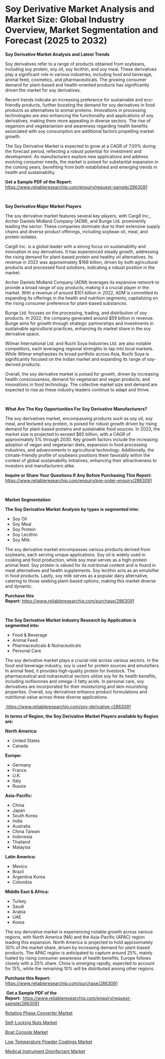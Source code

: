 <p><h1>Soy Derivative Market Analysis and Market Size: Global Industry Overview, Market Segmentation and Forecast (2025 to 2032)</h1></p><p><strong>Soy Derivative Market Analysis and Latest Trends</strong></p>
<p><p>Soy derivatives refer to a range of products obtained from soybeans, including soy protein, soy oil, soy lecithin, and soy meal. These derivatives play a significant role in various industries, including food and beverage, animal feed, cosmetics, and pharmaceuticals. The growing consumer demand for plant-based and health-oriented products has significantly driven the market for soy derivatives.</p><p>Recent trends indicate an increasing preference for sustainable and eco-friendly products, further boosting the demand for soy derivatives in food products as alternatives to animal proteins. Innovations in processing technologies are also enhancing the functionality and applications of soy derivatives, making them more appealing in diverse sectors. The rise of veganism and vegetarianism and awareness regarding health benefits associated with soy consumption are additional factors propelling market growth.</p><p>The Soy Derivative Market is expected to grow at a CAGR of 7.00% during the forecast period, reflecting a robust potential for investment and development. As manufacturers explore new applications and address evolving consumer needs, the market is poised for substantial expansion in the coming years, benefiting from both established and emerging trends in health and sustainability.</p></p>
<p><strong>Get a Sample PDF of the Report:&nbsp;</strong> <a href="https://www.reliableresearchiq.com/enquiry/request-sample/2863091?utm_campaign=1159&utm_medium=2&utm_source=Github&utm_content=ia&utm_term=12032025&utm_id=soy-derivative">https://www.reliableresearchiq.com/enquiry/request-sample/2863091</a></p>
<p>&nbsp;</p>
<p><strong>Soy Derivative Major Market Players</strong></p>
<p><p>The soy derivative market features several key players, with Cargill Inc., Archer Daniels Midland Company (ADM), and Bunge Ltd. prominently leading the sector. These companies dominate due to their extensive supply chains and diverse product offerings, including soybean oil, meal, and protein isolates.</p><p>Cargill Inc. is a global leader with a strong focus on sustainability and innovation in soy derivatives. It has experienced steady growth, addressing the rising demand for plant-based protein and healthy oil alternatives. Its revenue in 2022 was approximately $166 billion, driven by both agricultural products and processed food solutions, indicating a robust position in the market.</p><p>Archer Daniels Midland Company (ADM) leverages its expansive network to provide a broad range of soy products, making it a crucial player in the market. With a revenue of around $101 billion in 2022, ADM is committed to expanding its offerings in the health and nutrition segments, capitalizing on the rising consumer preference for plant-based substances.</p><p>Bunge Ltd. focuses on the processing, trading, and distribution of soy products. In 2022, the company generated around $59 billion in revenue. Bunge aims for growth through strategic partnerships and investments in sustainable agricultural practices, enhancing its market share in the soy derivative space.</p><p>Wilmar International Ltd. and Ruchi Soya Industries Ltd. are also notable competitors, each leveraging regional strengths to tap into local markets. While Wilmar emphasizes its broad portfolio across Asia, Ruchi Soya is significantly focused on the Indian market and expanding its range of soy-derived products.</p><p>Overall, the soy derivative market is poised for growth, driven by increasing health consciousness, demand for vegetarian and vegan products, and innovations in food technology. The collective market size and demand are expected to rise as these industry leaders continue to adapt and thrive.</p></p>
<p>&nbsp;</p>
<p><strong>What Are The Key Opportunities For Soy Derivative Manufacturers?</strong></p>
<p><p>The soy derivatives market, encompassing products such as soy oil, soy meal, and textured soy protein, is poised for robust growth driven by rising demand for plant-based proteins and sustainable food sources. In 2023, the market size is projected to exceed $60 billion, with a CAGR of approximately 5% through 2030. Key growth factors include the increasing adoption of vegan and vegetarian diets, expansion in food processing industries, and advancements in agricultural technology. Additionally, the climate-friendly profile of soybeans positions them favorably within the context of global sustainability initiatives, enhancing their attractiveness to investors and manufacturers alike.</p></p>
<p><strong>Inquire or Share Your Questions If Any Before Purchasing This Report:</strong> <a href="https://www.reliableresearchiq.com/enquiry/pre-order-enquiry/2863091?utm_campaign=1159&utm_medium=2&utm_source=Github&utm_content=ia&utm_term=12032025&utm_id=soy-derivative">https://www.reliableresearchiq.com/enquiry/pre-order-enquiry/2863091</a></p>
<p>&nbsp;</p>
<p><strong>Market Segmentation</strong></p>
<p><strong>The Soy Derivative Market Analysis by types is segmented into:</strong></p>
<p><ul><li>Soy Oil</li><li>Soy Meal</li><li>Soy Protein</li><li>Soy Lecithin</li><li>Soy Milk</li></ul></p>
<p><p>The soy derivative market encompasses various products derived from soybeans, each serving unique applications. Soy oil is widely used in cooking and food production, while soy meal serves as a high-protein animal feed. Soy protein is valued for its nutritional content and is found in meat alternatives and health supplements. Soy lecithin acts as an emulsifier in food products. Lastly, soy milk serves as a popular dairy alternative, catering to those seeking plant-based options, making this market diverse and dynamic.</p></p>
<p><strong>Purchase this Report:&nbsp;</strong><a href="https://www.reliableresearchiq.com/purchase/2863091?utm_campaign=1159&utm_medium=2&utm_source=Github&utm_content=ia&utm_term=12032025&utm_id=soy-derivative">https://www.reliableresearchiq.com/purchase/2863091</a></p>
<p>&nbsp;</p>
<p><strong>The Soy Derivative Market Industry Research by Application is segmented into:</strong></p>
<p><ul><li>Food & Beverage</li><li>Animal Feed</li><li>Pharmaceuticals & Nutraceuticals</li><li>Personal Care</li></ul></p>
<p><p>The soy derivative market plays a crucial role across various sectors. In the food and beverage industry, soy is used for protein sources and emulsifiers. In animal feed, it provides high-quality protein for livestock. The pharmaceutical and nutraceutical sectors utilize soy for its health benefits, including isoflavones and omega-3 fatty acids. In personal care, soy derivatives are incorporated for their moisturizing and skin-nourishing properties. Overall, soy derivatives enhance product formulations and nutritional value across these diverse applications.</p></p>
<p><a href="https://www.reliableresearchiq.com/soy-derivative-r2863091?utm_campaign=1159&utm_medium=2&utm_source=Github&utm_content=ia&utm_term=12032025&utm_id=soy-derivative">&nbsp;https://www.reliableresearchiq.com/soy-derivative-r2863091</a></p>
<p><strong>In terms of Region, the Soy Derivative Market Players available by Region are:</strong></p>
<p>
    <p> <strong> North America: </strong>
        <ul>
            <li>United States</li>
            <li>Canada</li>
        </ul>
        </p> 
    <p> <strong> Europe: </strong>
        <ul>
            <li>Germany</li>
            <li>France</li>
            <li>U.K.</li>
            <li>Italy</li>
            <li>Russia</li>
        </ul>
        </p> 
    <p> <strong> Asia-Pacific: </strong>
        <ul>
            <li>China</li>
            <li>Japan</li>
            <li>South Korea</li>
            <li>India</li>
            <li>Australia</li>
            <li>China Taiwan</li>
            <li>Indonesia</li>
            <li>Thailand</li>
            <li>Malaysia</li>
        </ul>
        </p> 
    <p> <strong> Latin America: </strong>
        <ul>
            <li>Mexico</li>
            <li>Brazil</li>
            <li>Argentina Korea</li>
            <li>Colombia</li>
        </ul>
        </p> 
    <p> <strong> Middle East & Africa: </strong>
        <ul>
            <li>Turkey</li>
            <li>Saudi</li>
            <li>Arabia</li>
            <li>UAE</li>
            <li>Korea</li>
        </ul>
    </p>
    </p>
<p><p>The soy derivative market is experiencing notable growth across various regions, with North America (NA) and the Asia-Pacific (APAC) region leading this expansion. North America is projected to hold approximately 30% of the market share, driven by increasing demand for plant-based products. The APAC region is anticipated to capture around 25%, mainly fueled by rising consumer awareness of health benefits. Europe follows closely with a 20% share. China is emerging rapidly, expected to account for 15%, while the remaining 10% will be distributed among other regions.</p></p>
<p><strong>Purchase this Report: </strong><a href="https://www.reliableresearchiq.com/purchase/2863091?utm_campaign=1159&utm_medium=2&utm_source=Github&utm_content=ia&utm_term=12032025&utm_id=soy-derivative">https://www.reliableresearchiq.com/purchase/2863091</a></p>
<p>&nbsp;<strong>Get a Sample PDF of the Report:&nbsp;&nbsp;</strong><a href="https://www.reliableresearchiq.com/enquiry/request-sample/2863091?utm_campaign=1159&utm_medium=2&utm_source=Github&utm_content=ia&utm_term=12032025&utm_id=soy-derivative">https://www.reliableresearchiq.com/enquiry/request-sample/2863091</a></p>
<p><strong></strong></p>
<p><p><a href="https://github.com/gorbaicodaro/Market-Research-Report-List-1/blob/main/rotating-phase-converter-market.md?utm_campaign=1159&utm_medium=2&utm_source=Github&utm_content=ia&utm_term=12032025&utm_id=soy-derivative">Rotating Phase Converter Market</a></p><p><a href="https://github.com/sarialahipff/Market-Research-Report-List-1/blob/main/self-locking-nuts-market.md?utm_campaign=1159&utm_medium=2&utm_source=Github&utm_content=ia&utm_term=12032025&utm_id=soy-derivative">Self-Locking Nuts Market</a></p><p><a href="https://github.com/tamerlgwilt/Market-Research-Report-List-1/blob/main/boat-console-market.md?utm_campaign=1159&utm_medium=2&utm_source=Github&utm_content=ia&utm_term=12032025&utm_id=soy-derivative">Boat Console Market</a></p><p><a href="https://github.com/edderkoliso1/Market-Research-Report-List-1/blob/main/low-temperature-powder-coatings-market.md?utm_campaign=1159&utm_medium=2&utm_source=Github&utm_content=ia&utm_term=12032025&utm_id=soy-derivative">Low Temperature Powder Coatings Market</a></p><p><a href="https://github.com/seemagarbeha/Market-Research-Report-List-1/blob/main/medical-instrument-disinfectant-market.md?utm_campaign=1159&utm_medium=2&utm_source=Github&utm_content=ia&utm_term=12032025&utm_id=soy-derivative">Medical Instrument Disinfectant Market</a></p></p>
